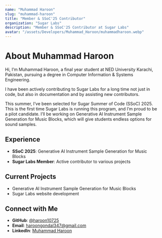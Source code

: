 ```yaml
---
name: "Muhammad Haroon"
slug: "muhammad-haroon"
title: "Member & SSoC'25 Contributor"
organization: "Sugar Labs"
description: "Member & SSoC'25 Contributor at Sugar Labs"
avatar: "/assets/Developers/Muhammad_Haroon/muhammadharoon.webp"
---
```


<!--markdownlint-disable-->

# About Muhammad Haroon

Hi, I’m Muhammad Haroon, a final year student at NED University Karachi, Pakistan, pursuing a degree in Computer Information & Systems Engineering.

I have been actively contributing to Sugar Labs for a long time not just in code, but also in documentation and by assisting new contributors.

This summer, I’ve been selected for Sugar Summer of Code (SSoC) 2025. This is the first time Sugar Labs is running this program, and I’m proud to be a pilot candidate. I’ll be working on Generative AI Instrument Sample Generation for Music Blocks, which will give students endless options for sound samples.

## Experience

- **SSoC 2025**: Generative AI Instrument Sample Generation for Music Blocks
- **Sugar Labs Member**: Active contributor to various projects

## Current Projects

- Generative AI Instrument Sample Generation for Music Blocks
- Sugar Labs website development

## Connect with Me

- **GitHub**: [@haroon10725](https://github.com/haroon10725)
- **Email**: [haroongondal347@gmail.com](mailto:haroongondal347@gmail.com)
- **LinkedIn**: [Muhammad Haroon](https://www.linkedin.com/in/muhammad-haroon-7003b923b/)